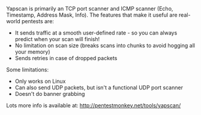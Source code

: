 Yapscan is primarily an TCP port scanner and ICMP scanner (Echo, Timestamp, Address Mask, Info).  The features that make it useful are real-world pentests are:
  * It sends traffic at a smooth user-defined rate - so you can always predict when your scan will finish!
  * No limitation on scan size (breaks scans into chunks to avoid hogging all your memory)
  * Sends retries in case of dropped packets

Some limitations:
  * Only works on Linux
  * Can also send UDP packets, but isn't a functional UDP port scanner
  * Doesn't do banner grabbing

Lots more info is available at:
http://pentestmonkey.net/tools/yapscan/